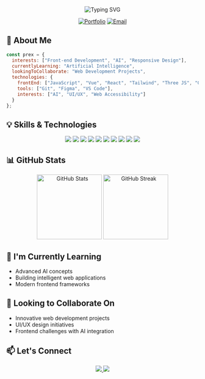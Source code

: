 <div align="center">
  <img src="https://readme-typing-svg.herokuapp.com?font=Fira+Code&size=30&duration=3000&pause=1000&color=0366D6&center=true&vCenter=true&width=600&lines=Hi+there%2C+I'm+Prex+Jhon+Verdeflor;Front-end+Developer;AI+Enthusiast" alt="Typing SVG" />
</div>

<div align="center">
  
  [![Portfolio](https://img.shields.io/badge/Portfolio-prexverdeflor.vercel.app-blue?style=for-the-badge&logo=vercel&logoColor=white&labelColor=000000&color=2962FF&borderRadius=15)](https://prexverdeflor.vercel.app/)
  [![Email](https://img.shields.io/badge/Email-prexjhonverdeflor%40gmail.com-red?style=for-the-badge&logo=gmail&logoColor=white&labelColor=D14836&color=FF5252&borderRadius=15)](mailto:prexjhonverdeflor@gmail.com)
  
</div>

## 🚀 About Me

```javascript
const prex = {
  interests: ["Front-end Development", "AI", "Responsive Design"],
  currentlyLearning: "Artificial Intelligence",
  lookingToCollaborate: "Web Development Projects",
  technologies: {
    frontEnd: ["JavaScript", "Vue", "React", "Tailwind", "Three JS", "GSAP"],
    tools: ["Git", "Figma", "VS Code"],
    interests: ["AI", "UI/UX", "Web Accessibility"]
  }
};
```

## 💡 Skills & Technologies

<div align="center">
  <img src="https://img.shields.io/badge/-HTML5-E34F26?style=flat-square&logo=html5&logoColor=white&borderRadius=10" />
  <img src="https://img.shields.io/badge/-CSS3-1572B6?style=flat-square&logo=css3&borderRadius=10" />
  <img src="https://img.shields.io/badge/-JavaScript-F7DF1E?style=flat-square&logo=javascript&logoColor=black&borderRadius=10" />
  <img src="https://img.shields.io/badge/-React-61DAFB?style=flat-square&logo=react&logoColor=black&borderRadius=10" />
  <img src="https://img.shields.io/badge/-Vue-4FC08D?style=flat-square&logo=vue.js&logoColor=white&borderRadius=10" />
  <img src="https://img.shields.io/badge/-Tailwind-06B6D4?style=flat-square&logo=tailwind-css&logoColor=white&borderRadius=10" />
  <img src="https://img.shields.io/badge/-Three.js-000000?style=flat-square&logo=three.js&logoColor=white&borderRadius=10" />
  <img src="https://img.shields.io/badge/-GSAP-88CE02?style=flat-square&logo=greensock&logoColor=black&borderRadius=10" />
  <img src="https://img.shields.io/badge/-Git-F05032?style=flat-square&logo=git&logoColor=white&borderRadius=10" />
  <img src="https://img.shields.io/badge/-VSCode-007ACC?style=flat-square&logo=visual-studio-code&logoColor=white&borderRadius=10" />
</div>

## 📊 GitHub Stats

<div align="center">
  <img src="https://github-readme-stats.vercel.app/api?username=prexjhonverdeflor&show_icons=true&theme=tokyonight&border_radius=15" alt="GitHub Stats" height="170" />
  <img src="https://github-readme-streak-stats.herokuapp.com/?user=prexjhonverdeflor&theme=tokyonight&border_radius=15" alt="GitHub Streak" height="170" />
</div>

## 🌱 I'm Currently Learning

- Advanced AI concepts
- Building intelligent web applications
- Modern frontend frameworks

## 💞️ Looking to Collaborate On

- Innovative web development projects
- UI/UX design initiatives
- Frontend challenges with AI integration

## 📫 Let's Connect

<div align="center">
  <a href="mailto:prexjhonverdeflor@gmail.com">
    <img src="https://img.shields.io/badge/Gmail-D14836?style=for-the-badge&logo=gmail&logoColor=white&borderRadius=15" />
  </a>
  <a href="https://prexverdeflor.vercel.app/">
    <img src="https://img.shields.io/badge/Portfolio-000000?style=for-the-badge&logo=vercel&logoColor=white&borderRadius=15" />
  </a>
</div>

<!---
prexjhonverdeflor/prexjhonverdeflor is a ✨ special ✨ repository because its `README.md` (this file) appears on your GitHub profile.
You can click the Preview link to take a look at your changes.
--->
